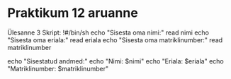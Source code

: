 # Praktikum 12 aruanne



Ülesanne 3 Skript:
!#/bin/sh
echo "Sisesta oma nimi:"
read nimi
echo "Sisesta oma eriala:"
read eriala
echo "Sisesta oma matriklinumber:"
read matriklinumber

echo "Sisestatud andmed:"
echo "Nimi: $nimi"
echo "Eriala: $eriala"
echo "Matriklinumber: $matriklinumber" 

